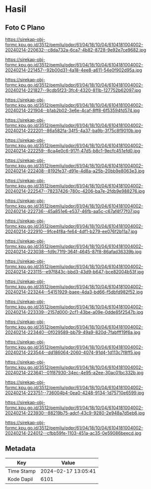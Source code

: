 # Hasil

## Foto C Plano

https://sirekap-obj-formc.kpu.go.id/3512/pemilu/pdpr/61/04/18/10/04/6104181004002-20240214-220632--c8da732a-6ca7-4b82-8728-9e92e7ce9682.jpg

https://sirekap-obj-formc.kpu.go.id/3512/pemilu/pdpr/61/04/18/10/04/6104181004002-20240214-221457--92b00d31-4a18-4ee8-a611-54e0f902d95a.jpg

https://sirekap-obj-formc.kpu.go.id/3512/pemilu/pdpr/61/04/18/10/04/6104181004002-20240214-221827--9cdb5f23-3fc4-4320-811b-127752b62097.jpg

https://sirekap-obj-formc.kpu.go.id/3512/pemilu/pdpr/61/04/18/10/04/6104181004002-20240214-221904--b1ab2b02-3e6e-4caf-8ff8-6f53594fd574.jpg

https://sirekap-obj-formc.kpu.go.id/3512/pemilu/pdpr/61/04/18/10/04/6104181004002-20240214-222201--86a582fa-34f5-4a37-ba9b-3f75c8f9010b.jpg

https://sirekap-obj-formc.kpu.go.id/3512/pemilu/pdpr/61/04/18/10/04/6104181004002-20240214-222259--8ca4e0c6-917f-47d5-b8c1-9ecfc451efd0.jpg

https://sirekap-obj-formc.kpu.go.id/3512/pemilu/pdpr/61/04/18/10/04/6104181004002-20240214-222408--8192fe37-d91e-4d8a-a25b-20bb9e8063e3.jpg

https://sirekap-obj-formc.kpu.go.id/3512/pemilu/pdpr/61/04/18/10/04/6104181004002-20240214-222547--78237426-780c-4206-ba7e-2fdb9e988276.jpg

https://sirekap-obj-formc.kpu.go.id/3512/pemilu/pdpr/61/04/18/10/04/6104181004002-20240214-222736--45a851e6-e537-46fb-aa5c-c67af4f77f07.jpg

https://sirekap-obj-formc.kpu.go.id/3512/pemilu/pdpr/61/04/18/10/04/6104181004002-20240214-222910--9fce4f8a-fe64-4df1-b279-ee076f2b11a7.jpg

https://sirekap-obj-formc.kpu.go.id/3512/pemilu/pdpr/61/04/18/10/04/6104181004002-20240214-223038--fd9c71f9-364f-4645-87f8-86afad36339b.jpg

https://sirekap-obj-formc.kpu.go.id/3512/pemilu/pdpr/61/04/18/10/04/6104181004002-20240214-223115--e97f843c-bbd3-43d9-b647-bce82004b53f.jpg

https://sirekap-obj-formc.kpu.go.id/3512/pemilu/pdpr/61/04/18/10/04/6104181004002-20240214-223244--54151929-baee-4da3-bd66-f5dbfd982f52.jpg

https://sirekap-obj-formc.kpu.go.id/3512/pemilu/pdpr/61/04/18/10/04/6104181004002-20240214-223339--2157d000-2cf1-43be-a09e-0dde85f2547b.jpg

https://sirekap-obj-formc.kpu.go.id/3512/pemilu/pdpr/61/04/18/10/04/6104181004002-20240214-223440--0f029589-bb79-49a9-820d-7fabfff19f6a.jpg

https://sirekap-obj-formc.kpu.go.id/3512/pemilu/pdpr/61/04/18/10/04/6104181004002-20240214-223544--dd186064-2060-4074-91d4-1d113c7f8ff5.jpg

https://sirekap-obj-formc.kpu.go.id/3512/pemilu/pdpr/61/04/18/10/04/6104181004002-20240214-223641--01f87930-34ec-4e95-a2ee-30ac01bc332b.jpg

https://sirekap-obj-formc.kpu.go.id/3512/pemilu/pdpr/61/04/18/10/04/6104181004002-20240214-223751--736004b4-0ea0-4248-9134-1d75710e6599.jpg

https://sirekap-obj-formc.kpu.go.id/3512/pemilu/pdpr/61/04/18/10/04/6104181004002-20240214-223930--88219b75-adcf-43c9-9280-2e948a7d5eb6.jpg

https://sirekap-obj-formc.kpu.go.id/3512/pemilu/pdpr/61/04/18/10/04/6104181004002-20240214-224012--cfbb59fe-1103-451a-ac35-0e59086beecd.jpg


## Metadata

| Key        | Value               |
| ---------- | ------------------- |
| Time Stamp | 2024-02-17 13:05:41 |
| Kode Dapil | 6101                |



